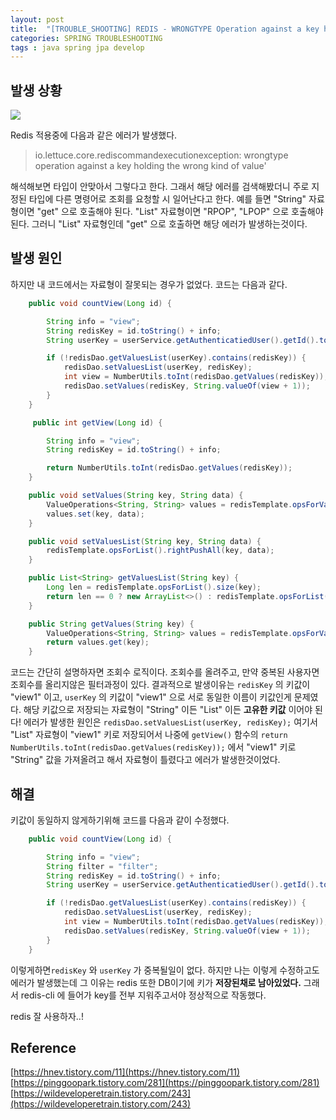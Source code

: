 ```yaml
---
layout: post
title:  "[TROUBLE_SHOOTING] REDIS - WRONGTYPE Operation against a key holding the wrong kind of value"
categories: SPRING TROUBLESHOOTING
tags : java spring jpa develop
---
```


## 발생 상황

<img src="../../assets/img/posts/trouble/redis1.PNG">

Redis 적용중에 다음과 같은 에러가 발생했다.

> io.lettuce.core.rediscommandexecutionexception: wrongtype operation against a key holding the wrong kind of value'

해석해보면 타입이 안맞아서 그렇다고 한다. 그래서 해당 에러를 검색해봤더니 주로 지정된 타입에 다른 명령어로 조회를 요청할 시 일어난다고 한다.
예를 들면 "String" 자료형이면 "get" 으로 호출해야 된다. "List" 자료형이면 "RPOP", "LPOP" 으로 호출해야된다.
그러니 "List" 자료형인데 "get" 으로 호출하면 해당 에러가 발생하는것이다. 

## 발생 원인

하지만 내 코드에서는 자료형이 잘못되는 경우가 없었다. 코드는 다음과 같다.

```java
    public void countView(Long id) {

        String info = "view";
        String redisKey = id.toString() + info;
        String userKey = userService.getAuthenticatiedUser().getId().toString() + info;

        if (!redisDao.getValuesList(userKey).contains(redisKey)) {
            redisDao.setValuesList(userKey, redisKey);
            int view = NumberUtils.toInt(redisDao.getValues(redisKey));
            redisDao.setValues(redisKey, String.valueOf(view + 1));
        }
    }

     public int getView(Long id) {

        String info = "view";
        String redisKey = id.toString() + info;

        return NumberUtils.toInt(redisDao.getValues(redisKey));
    }

    public void setValues(String key, String data) {
        ValueOperations<String, String> values = redisTemplate.opsForValue();
        values.set(key, data);
    }

    public void setValuesList(String key, String data) {
        redisTemplate.opsForList().rightPushAll(key, data);
    }

    public List<String> getValuesList(String key) {
        Long len = redisTemplate.opsForList().size(key);
        return len == 0 ? new ArrayList<>() : redisTemplate.opsForList().range(key, 0, len - 1);
    }

    public String getValues(String key) {
        ValueOperations<String, String> values = redisTemplate.opsForValue();
        return values.get(key);
    }
```

코드는 간단히 설명하자면 조회수 로직이다. 조회수를 올려주고, 만약 중복된 사용자면 조회수를 올리지않은 필터과정이 있다.
결과적으로 발생이유는 `redisKey` 의 키값이 "view1" 이고, `userKey` 의 키값이 "view1" 으로 서로 동일한 이름이 키값인게 문제였다.
해당 키값으로 저장되는 자료형이 "String" 이든 "List" 이든 **고유한 키값** 이어야 된다!
에러가 발생한 원인은 `redisDao.setValuesList(userKey, redisKey);` 여기서 "List" 자료형이 "view1" 키로 저장되어서 나중에 `getView()` 함수의
`return NumberUtils.toInt(redisDao.getValues(redisKey));` 에서 "view1" 키로 "String" 값을 가져올려고 해서 자료형이 틀렸다고 에러가 발생한것이었다.


## 해결

키값이 동일하지 않게하기위해 코드를 다음과 같이 수정했다.

```java
    public void countView(Long id) {

        String info = "view";
        String filter = "filter";
        String redisKey = id.toString() + info;
        String userKey = userService.getAuthenticatiedUser().getId().toString() + info + filter;

        if (!redisDao.getValuesList(userKey).contains(redisKey)) {
            redisDao.setValuesList(userKey, redisKey);
            int view = NumberUtils.toInt(redisDao.getValues(redisKey));
            redisDao.setValues(redisKey, String.valueOf(view + 1));
        }
    }
```

이렇게하면`redisKey` 와 `userKey` 가 중복될일이 없다.
하지만 나는 이렇게 수정하고도 에러가 발생했는데 그 이유는 redis 또한 DB이기에 키가 **저장된채로 남아있었다.**
그래서 redis-cli 에 들어가 key를 전부 지워주고서야 정상적으로 작동했다.

redis 잘 사용하자..!

## Reference

[https://hnev.tistory.com/11](https://hnev.tistory.com/11)
[https://pinggoopark.tistory.com/281](https://pinggoopark.tistory.com/281)
[https://wildeveloperetrain.tistory.com/243](https://wildeveloperetrain.tistory.com/243)
